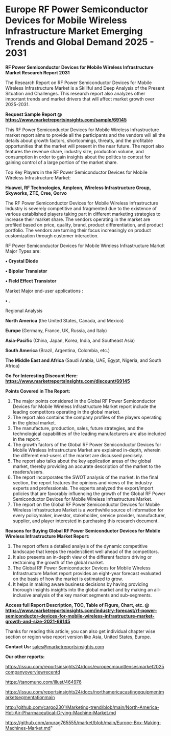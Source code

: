  # Europe RF Power Semiconductor Devices for Mobile Wireless Infrastructure Market Emerging Trends and Global Demand 2025 - 2031

<strong>RF Power Semiconductor Devices for Mobile Wireless Infrastructure Market Research Report 2031</strong>

The Research Report on RF Power Semiconductor Devices for Mobile Wireless Infrastructure Market is a Skillful and Deep Analysis of the Present Situation and Challenges. This research report also analyzes other important trends and market drivers that will affect market growth over 2025-2031.

<strong>Request Sample Report @ <a href=https://www.marketreportsinsights.com/sample/69145>https://www.marketreportsinsights.com/sample/69145</a></strong>

This RF Power Semiconductor Devices for Mobile Wireless Infrastructure market report aims to provide all the participants and the vendors will all the details about growth factors, shortcomings, threats, and the profitable opportunities that the market will present in the near future. The report also features the revenue share, industry size, production volume, and consumption in order to gain insights about the politics to contest for gaining control of a large portion of the market share.

Top Key Players in the RF Power Semiconductor Devices for Mobile Wireless Infrastructure Market:

<strong>Huawei, RF Technologies, Ampleon, Wireless Infrastructure Group, Skyworks, ZTE, Cree, Qorvo</strong>

The RF Power Semiconductor Devices for Mobile Wireless Infrastructure Industry is severely competitive and fragmented due to the existence of various established players taking part in different marketing strategies to increase their market share. The vendors operating in the market are profiled based on price, quality, brand, product differentiation, and product portfolio. The vendors are turning their focus increasingly on product customization through customer interaction.

RF Power Semiconductor Devices for Mobile Wireless Infrastructure Market Major Types are:

<strong>• Crystal Diode

• Bipolar Transistor

• Field Effect Transistor</strong>

Market Major end-user applications :

<strong>• .</strong>

Regional Analysis

</u><strong><b>North America</b></strong> (the United States, Canada, and Mexico)

<strong><b>Europe </b></strong>(Germany, France, UK, Russia, and Italy)

<strong><b>Asia-Pacific</b></strong> (China, Japan, Korea, India, and Southeast Asia)

<strong><b>South America</b></strong> (Brazil, Argentina, Colombia, etc.)

<strong><b>The Middle East and Africa</b></strong> (Saudi Arabia, UAE, Egypt, Nigeria, and South Africa)

<strong>Go For Interesting Discount Here: <a href=https://www.marketreportsinsights.com/discount/69145>https://www.marketreportsinsights.com/discount/69145</a></strong>

<strong>Points Covered in The Report:</strong>
<ol>
  <li>The major points considered in the Global RF Power Semiconductor Devices for Mobile Wireless Infrastructure Market report include the leading competitors operating in the global market.</li>
  <li>The report also contains the company profiles of the players operating in the global market.</li>
  <li>The manufacture, production, sales, future strategies, and the technological capabilities of the leading manufacturers are also included in the report.</li>
  <li>The growth factors of the Global RF Power Semiconductor Devices for Mobile Wireless Infrastructure Market are explained in-depth, wherein the different end-users of the market are discussed precisely.</li>
  <li>The report also talks about the key application areas of the global market, thereby providing an accurate description of the market to the readers/users.</li>
  <li>The report incorporates the SWOT analysis of the market. In the final section, the report features the opinions and views of the industry experts and professionals. The experts analyzed the export/import policies that are favorably influencing the growth of the Global RF Power Semiconductor Devices for Mobile Wireless Infrastructure Market.</li>
  <li>The report on the Global RF Power Semiconductor Devices for Mobile Wireless Infrastructure Market is a worthwhile source of information for every policymaker, investor, stakeholder, service provider, manufacturer, supplier, and player interested in purchasing this research document.</li>
</ol>
<strong>Reasons for Buying Global RF Power Semiconductor Devices for Mobile Wireless Infrastructure Market Report:</strong>

<ol>
  <li>The report offers a detailed analysis of the dynamic competitive landscape that keeps the reader/client well ahead of the competitors.</li>
  <li>It also presents an in-depth view of the different factors driving or restraining the growth of the global market.</li>
  <li>The Global RF Power Semiconductor Devices for Mobile Wireless Infrastructure Market report provides an eight-year forecast evaluated on the basis of how the market is estimated to grow.</li>
  <li>It helps in making aware business decisions by having providing thorough insights insights into the global market and by making an all-inclusive analysis of the key market segments and sub-segments.</li>
</ol>
<strong>Access full Report Description, TOC, Table of Figure, Chart, etc. @ <a href=https://www.marketreportsinsights.com/industry-forecast/rf-power-semiconductor-devices-for-mobile-wireless-infrastructure-market-growth-and-size-2021-69145>https://www.marketreportsinsights.com/industry-forecast/rf-power-semiconductor-devices-for-mobile-wireless-infrastructure-market-growth-and-size-2021-69145</a></strong>


Thanks for reading this article; you can also get individual chapter wise section or region wise report version like Asia, United States, Europe.

<strong>Contact Us:</strong>
sales@marketreportsinsights.com

<strong>Our other reports:</strong>

<a href=https://issuu.com/reportsinsights24/docs/europecmountlensesmarket2025companyoverviewrecentd>https://issuu.com/reportsinsights24/docs/europecmountlensesmarket2025companyoverviewrecentd</a>

<a href=https://tanomuno.com/illust/464976>https://tanomuno.com/illust/464976</a>

<a href=https://issuu.com/reportsinsights24/docs/northamericacastingequipmentmarketsegmentationmain>https://issuu.com/reportsinsights24/docs/northamericacastingequipmentmarketsegmentationmain</a>

<a href=http://github.com/cargo2301/Marketing-trend/blob/main/North-America-Hot-Air-Pharmaceutical-Drying-Machine-Market.md>http://github.com/cargo2301/Marketing-trend/blob/main/North-America-Hot-Air-Pharmaceutical-Drying-Machine-Market.md</a>

<a href=https://github.com/anurag765555/market/blob/main/Europe-Box-Making-Machines-Market.md>https://github.com/anurag765555/market/blob/main/Europe-Box-Making-Machines-Market.md</a>"

